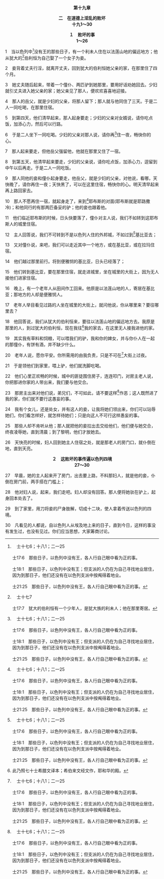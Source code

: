 <p style="text-align:center;font-weight:bold;">第十九章</p>

<p style="text-align:center;font-weight:bold;">二　在道德上淫乱的败坏<br>十九1～30</p>

<p style="text-align:center;font-weight:bold;">１　败坏的事<br>1～26</p>

1　当以色列中[^a]没有王的那些日子，有一个利未人住在以法莲山地的偏远地方；他从犹大的[^b]伯利恒为自己娶了一个女子为妾。

[^a]:　士十七6；十八1；二一25<br><br>士17:6　那些日子，以色列中没有王，各人行自己眼中看为正的事。<br><br>士18:1　那些日子，以色列中没有王；但支派的人仍在为自己寻找地业居住，因为到那日子，他们还没有在以色列支派中按阄得着地业。<br><br>士21:25　那些日子，以色列中没有王，各人行自己眼中看为正的事。

[^b]:　士十七7<br><br>士17:7　犹大的伯利恒有一个少年人，是犹大族的利未人；他在那里寄居。

2　妾背着丈夫行淫，就离开丈夫，回到犹大的伯利恒她父亲的家，在那里住了四个月。

3　她丈夫随后起来，带着一个僮仆、两匹驴到她那里，要用好话劝她回去。少妇就引丈夫进入她父亲的家；她父亲见了那人，便欢欢喜喜地迎接。

4　那人的岳父，就是少妇的父亲，将那人留下；那人就与他同住了三天。于是二人一同吃喝，在那里住宿。

5　到第四天，他们清早起来，那人起身要走；少妇的父亲对女婿说，请你吃点饭，加添心力，然后可以行路。

6　于是二人坐下一同吃喝。少妇的父亲对那人说，请你再[^a]住一夜，畅快你的心。

[^a]:　参创二四55<br><br>创24:55　利百加的哥哥和她母亲说，让少女同我们再住几天，至少十天，然后她可以去。

7　那人起来要走，但他岳父强留他，他就在那里又住了一宿。

8　到第五天，他清早起来要走，少妇的父亲说，请你吃点饭，加添心力，逗留到中午以后再走。于是二人一同吃饭。

9　那人同他的妾和僮仆起身要走，他岳父，就是少妇的父亲，对他说，看哪，天快晚了，请你再住一夜；天快黑了，可以在这里住宿，畅快你的心。明天清早起来再上路回家去。

10　那人不愿再住一宿，就起身走了，来到[^a]耶布斯的对面(耶布斯就是耶路撒冷)；和他同行的有那两匹备妥的驴；他的妾也跟着他。

[^a]:　书十五8；63<br><br>书15:8　上到欣嫩子谷，贴近耶布斯坡的南边（耶布斯就是耶路撒冷）；又上到面向欣嫩谷西边的山顶，就是在利乏音谷极北的边界；<br><br>书15:63　至于住耶路撒冷的耶布斯人，犹大的子孙不能把他们赶出去，耶布斯人就在耶路撒冷与犹大的子孙同住，直到今日。

11　他们临近耶布斯的时候，日头快要落了，僮仆对主人说，我们不如转到这耶布斯人的城里住宿。

12　主人回答说，我们不可转到不是以色列人住的外邦城，不如过到[^a]基比亚去；

[^a]:　书十八28<br><br>书18:28　洗拉、以利弗、耶布斯人的城（就是耶路撒冷）、基比亚、基列，共十四座城，还有属城的村庄。这是便雅悯子孙按着家族所得的地业。

13　又对僮仆说，来吧，我们可以走近其中一个地方，或在基比亚，或在拉玛住宿。

14　他们越过那里前行。将到便雅悯的基比亚，日头已经落了；

15　他们转到基比亚，要在那里住宿，就走进城里，坐在城里的大街上，因为无人接他们进家住宿。

16　晚上，有一个老年人从田间作工回来。他原是以法莲山地的人，寄居在基比亚；那地方的人却是便雅悯人。

17　老年人举目看见过路的人坐在城里的大街上，就问他说，你从哪里来？要往哪里去？

18　他回答说，我们从犹大的伯利恒来，要往以法莲山地的偏远地方去。我原是那里的人，到过犹大的伯利恒，现在我往[^1]我的家去，在这里无人接我进他的家。

[^1]:此乃照七十士希腊文译本；希伯来文经文作，耶和华的殿。

19　其实我有草料和饲粮，可以喂我们的驴，我和你的婢女，并与你仆人在一起的那僮仆，有饼有酒，并不缺少什么。

20　老年人说，愿你平安。你所需用的由我负责，只是不可在[^a]大街上过夜。

[^a]:　创十九2<br><br>创19:2　说，我主啊，请你们转来仆人家里洗洗脚，过一夜，清早起来再上路。他们说，不，我们要在大街上过夜。

21　于是领他们到家里，喂上驴，他们就洗脚吃喝。

22　他们心里正欢畅的时候，城中的匪徒围住房子，连连叩门，对房主老人说，你把那进你家的人带出来，我们要与他交合。

23　那房主出来对他们说，弟兄们，不可如此，请不要这样[^a]作恶；这人既然进了我的家，你们就不要行这愚妄的事。

[^a]:　创十九7<br><br>创19:7　说，我的弟兄们，请你们不要作这恶事。

24　我有个女儿，还是处女，并有这人的妾，让我将她们领出来，你们可以玷辱她们，你们看怎样好，就怎样待她们；只是向这人不可行这样愚妄的事。

25　那些人却不肯听从他；那人就把他的妾拉出去交给他们，他们便与她交合，终夜凌辱她，直到清晨；到了黎明，他们才放她去。

26　天快亮的时候，妇人回到她主人住宿之处，就是那老人的房门口，就仆倒在地，直到天亮。
<p style="text-align:center;font-weight:bold;">２　这败坏的事传遍以色列四境<br>27～30</p>

27　早晨，她的主人起来开了房门，出去要上路，不料那妇人，就是他的妾，仆倒在房门前，两手搭在门槛上；

28　他对妇人说，起来，我们走吧。妇人却没有回答。那人便将她驮在驴上，起身回本处去了。

29　到了家里，用刀将妾的尸身肢解，切成十二块，使人拿着传送以色列的四境。

30　凡看见的人都说，自以色列人从埃及地上来的日子，直到今日，这样的事没有发生过，也没有见过。你们应当思想，大家筹商讨论。
